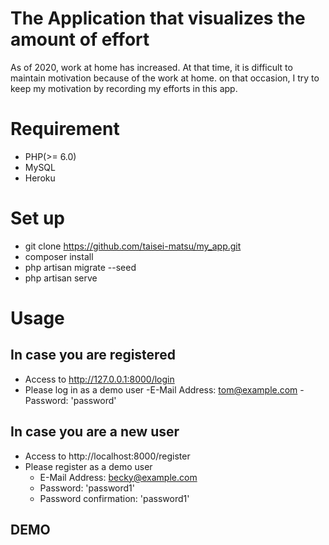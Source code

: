 # The Application that visualizes the amount of effort
As of 2020, work at home has increased. At that time, it is difficult to maintain motivation because of the work at home.
on that occasion, I try to keep my motivation by recording my efforts in this app.

# Requirement
- PHP(>= 6.0)
- MySQL
- Heroku

# Set up
- git clone https://github.com/taisei-matsu/my_app.git
- composer install
- php artisan migrate --seed
- php artisan serve

# Usage
## In case you are registered
- Access to http://127.0.0.1:8000/login
- Please log in as a demo user
  -E-Mail Address: tom@example.com
  -Password: 'password'

## In case you are a new user
- Access to http://localhost:8000/register
- Please register as a demo user
  - E-Mail Address: becky@example.com
  - Password: 'password1'
  - Password confirmation: 'password1'
 
 ## DEMO

